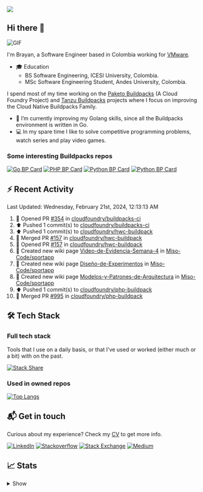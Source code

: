 ![](https://komarev.com/ghpvc/?username=brayanhenao&color=red&base=1574)

## Hi there 👋

<img alt="GIF" src="https://i.pinimg.com/originals/e4/26/70/e426702edf874b181aced1e2fa5c6cde.gif" />  


I'm Brayan, a Software Engineer based in Colombia working for [VMware](https://www.vmware.com/).

- 🎓 Education
  - BS Software Engineering, ICESI University, Colombia.
  - MSc Software Engineering Student, Andes University, Colombia.

I spend most of my time working on the [Paketo Buildpacks](https://paketo.io/) (A Cloud Foundry Project)
and [Tanzu Buildpacks](https://tanzu.vmware.com/components/buildpacks) projects where I focus on improving the Cloud
Native Buildpacks Family.

- 🌱 I’m currently improving my Golang skills, since all the Buildpacks environment is written in Go.
- 💻 In my spare time I like to solve competitive programming problems, watch series and play video games.

### Some interesting Buildpacks repos

[![Go BP Card](https://github-readme-stats.vercel.app/api/pin/?username=paketo-buildpacks&repo=go&show_owner=true)](https://github.com/paketo-buildpacks/go)
[![PHP BP Card](https://github-readme-stats.vercel.app/api/pin/?username=paketo-buildpacks&repo=php&show_owner=true)](https://github.com/paketo-buildpacks/php)
[![Python BP Card](https://github-readme-stats.vercel.app/api/pin/?username=cloudfoundry&repo=python-buildpack&show_owner=true)](https://github.com/cloudfoundry/python-buildpack)
[![Python BP Card](https://github-readme-stats.vercel.app/api/pin/?username=cloudfoundry&repo=nodejs-buildpack&show_owner=true)](https://github.com/cloudfoundry/nodejs-buildpack)

## ⚡️ Recent Activity

<!--RECENT_ACTIVITY:last_update-->
Last Updated: Wednesday, February 21st, 2024, 12:13:13 AM
<!--RECENT_ACTIVITY:last_update_end-->

<!--RECENT_ACTIVITY:start-->
1. 💪 Opened PR [#354](https://github.com/cloudfoundry/buildpacks-ci/pull/354) in [cloudfoundry/buildpacks-ci](https://github.com/cloudfoundry/buildpacks-ci)<br>
2. ⬆️ Pushed 1 commit(s) to [cloudfoundry/buildpacks-ci](https://github.com/cloudfoundry/buildpacks-ci)<br>
3. ⬆️ Pushed 1 commit(s) to [cloudfoundry/hwc-buildpack](https://github.com/cloudfoundry/hwc-buildpack)<br>
4. 🎉 Merged PR [#157](https://github.com/cloudfoundry/hwc-buildpack/pull/157) in [cloudfoundry/hwc-buildpack](https://github.com/cloudfoundry/hwc-buildpack)<br>
5. 💪 Opened PR [#157](https://github.com/cloudfoundry/hwc-buildpack/pull/157) in [cloudfoundry/hwc-buildpack](https://github.com/cloudfoundry/hwc-buildpack)<br>
6. 📖 Created new wiki page [Video-de-Evidencia-Semana-4](https://github.com/Miso-Code/sportapp/wiki/Video-de-Evidencia-Semana-4) in [Miso-Code/sportapp](https://github.com/Miso-Code/sportapp)<br>
7. 📖 Created new wiki page [Diseño-de-Experimentos](https://github.com/Miso-Code/sportapp/wiki/Dise%C3%B1o-de-Experimentos) in [Miso-Code/sportapp](https://github.com/Miso-Code/sportapp)<br>
8. 📖 Created new wiki page [Modelos-y-Patrones-de-Arquitectura](https://github.com/Miso-Code/sportapp/wiki/Modelos-y-Patrones-de-Arquitectura) in [Miso-Code/sportapp](https://github.com/Miso-Code/sportapp)<br>
9. ⬆️ Pushed 1 commit(s) to [cloudfoundry/php-buildpack](https://github.com/cloudfoundry/php-buildpack)<br>
10. 🎉 Merged PR [#995](https://github.com/cloudfoundry/php-buildpack/pull/995) in [cloudfoundry/php-buildpack](https://github.com/cloudfoundry/php-buildpack)<br>
<!--RECENT_ACTIVITY:end-->

## 🛠 Tech Stack

### Full tech stack

Tools that I use on a daily basis, or that I've used or worked (either much or a bit) with on the past.

[![Stack Share](https://img.shields.io/badge/Stack%20Share-0690FA.svg?&style=for-the-badge&logo=stackshare&logoColor=white)](https://stackshare.io/bhenao6/mystack)

### Used in owned repos

[![Top Langs](https://github-readme-stats.vercel.app/api/top-langs/?username=brayanhenao&layout=compact&langs_count=10)](https://github.com/anuraghazra/github-readme-stats)

## 📬 Get in touch

Curious about my experience? Check my [CV](resources/Brayan%20Henao%20CV.pdf) to get more info.

[![LinkedIn](https://img.shields.io/badge/linkedin-%230077B5.svg?&style=for-the-badge&logo=linkedin&logoColor=white)](https://www.linkedin.com/in/bhenao6/)
[![Stackoverflow](https://img.shields.io/badge/-F58025.svg?&style=for-the-badge&logo=stackoverflow&logoColor=white)](https://stackoverflow.com/users/5371842/brayan-henao)
[![Stack Exchange](https://img.shields.io/badge/-1E5397.svg?&style=for-the-badge&logo=stackexchange)](https://stackexchange.com/users/7008058/brayan-henao)
[![Medium](https://img.shields.io/badge/medium-%2312100E.svg?&style=for-the-badge&logo=medium&logoColor=white)](https://medium.com/@bhenao6)

## 📈 Stats

<details>
  <summary>Show</summary>

[![Brayan's github stats](https://github-readme-stats.vercel.app/api?username=brayanhenao&count_private=true&show_icons=true&theme=vue-dark)](https://github.com/anuraghazra/github-readme-stats)

<!--START_SECTION:waka-->
![Code Time](http://img.shields.io/badge/Code%20Time-413%20hrs%2055%20mins-blue)

![Lines of code](https://img.shields.io/badge/From%20Hello%20World%20I%27ve%20Written-350%20Thousand%20lines%20of%20code-blue)

**🐱 My GitHub Data** 

> 🏆 19 Contributions in the Year 2023
 > 
> 📦 356.5 kB Used in GitHub's Storage 
 > 
> 💼 Opted to Hire
 > 
> 📜 71 Public Repositories 
 > 
> 🔑 20 Private Repositories  
 > 
**I Mostly Code in Java** 

```text
Java                     14 repos            ██████░░░░░░░░░░░░░░░░░░░   25.93% 
Go                       10 repos            ████░░░░░░░░░░░░░░░░░░░░░   18.52% 
JavaScript               8 repos             ███░░░░░░░░░░░░░░░░░░░░░░   14.81% 
TypeScript               7 repos             ███░░░░░░░░░░░░░░░░░░░░░░   12.96% 
HTML                     5 repos             ██░░░░░░░░░░░░░░░░░░░░░░░   9.26%

```



 Last Updated on 03/01/2023 02:11:29 UTC
<!--END_SECTION:waka-->
</details>
